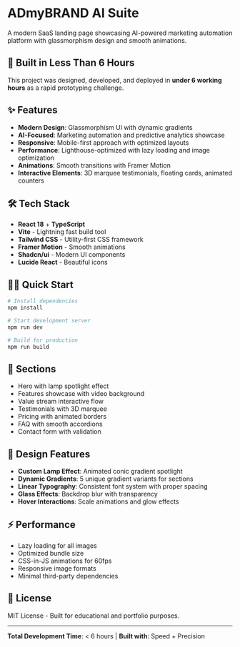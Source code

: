 # ADmyBRAND AI Suite

A modern SaaS landing page showcasing AI-powered marketing automation platform with glassmorphism design and smooth animations.

## 🚀 Built in Less Than 6 Hours

This project was designed, developed, and deployed in **under 6 working hours** as a rapid prototyping challenge.

## ✨ Features

- **Modern Design**: Glassmorphism UI with dynamic gradients
- **AI-Focused**: Marketing automation and predictive analytics showcase
- **Responsive**: Mobile-first approach with optimized layouts
- **Performance**: Lighthouse-optimized with lazy loading and image optimization
- **Animations**: Smooth transitions with Framer Motion
- **Interactive Elements**: 3D marquee testimonials, floating cards, animated counters

## 🛠️ Tech Stack

- **React 18** + **TypeScript**
- **Vite** - Lightning fast build tool
- **Tailwind CSS** - Utility-first CSS framework
- **Framer Motion** - Smooth animations
- **Shadcn/ui** - Modern UI components
- **Lucide React** - Beautiful icons

## 🏃‍♂️ Quick Start

```bash
# Install dependencies
npm install

# Start development server
npm run dev

# Build for production
npm run build
```

## 📱 Sections

- Hero with lamp spotlight effect
- Features showcase with video background
- Value stream interactive flow
- Testimonials with 3D marquee
- Pricing with animated borders
- FAQ with smooth accordions
- Contact form with validation

## 🎨 Design Features

- **Custom Lamp Effect**: Animated conic gradient spotlight
- **Dynamic Gradients**: 5 unique gradient variants for sections
- **Linear Typography**: Consistent font system with proper spacing
- **Glass Effects**: Backdrop blur with transparency
- **Hover Interactions**: Scale animations and glow effects

## ⚡ Performance

- Lazy loading for all images
- Optimized bundle size
- CSS-in-JS animations for 60fps
- Responsive image formats
- Minimal third-party dependencies

## 📄 License

MIT License - Built for educational and portfolio purposes.

---

**Total Development Time**: < 6 hours | **Built with**: Speed + Precision